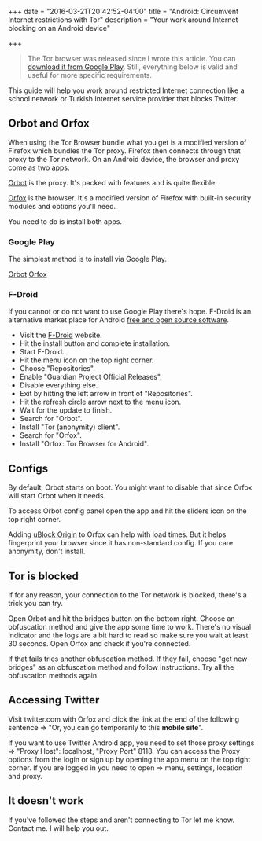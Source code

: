 +++
date = "2016-03-21T20:42:52-04:00"
title = "Android: Circumvent Internet restrictions with Tor"
description = "Your work around Internet blocking on an Android device"

+++

> The Tor browser was released since I wrote this article. You can [download it from Google Play](https://play.google.com/store/apps/details?id=org.torproject.torbrowser). Still, everything below is valid and useful for more specific requirements.

This guide will help you work around restricted Internet connection like a school network or Turkish Internet service provider that blocks Twitter.

## Orbot and Orfox

When using the Tor Browser bundle what you get is a modified version of Firefox which bundles the Tor proxy. Firefox then connects through that proxy to the Tor network. On an Android device, the browser and proxy come as two apps.

[Orbot](https://guardianproject.info/apps/orbot/) is the proxy. It's packed with features and is quite flexible.

[Orfox](https://guardianproject.info/apps/orfox/) is the browser. It's a modified version of Firefox with built-in security modules and options you'll need.

You need to do is install both apps.

### Google Play

The simplest method is to install via Google Play.

[Orbot](https://play.google.com/store/apps/details?id=org.torproject.android) [Orfox](https://play.google.com/store/apps/details?id=info.guardianproject.orfox)

### F-Droid

If you cannot or do not want to use Google Play there's hope. F-Droid is an alternative market place for Android [free and open source software](/what-is-free-software/).

* Visit the [F-Droid](https://f-droid.org) website.
* Hit the install button and complete installation.
* Start F-Droid.
* Hit the menu icon on the top right corner.
* Choose "Repositories".
* Enable "Guardian Project Official Releases".
* Disable everything else.
* Exit by hitting the left arrow in front of "Repositories".
* Hit the refresh circle arrow next to the menu icon.
* Wait for the update to finish.
* Search for "Orbot".
* Install "Tor (anonymity) client".
* Search for "Orfox".
* Install "Orfox: Tor Browser for Android".

## Configs

By default, Orbot starts on boot. You might want to disable that since Orfox will start Orbot when it needs.

To access Orbot config panel open the app and hit the sliders icon on the top right corner.

Adding [uBlock Origin](https://addons.mozilla.org/en-US/firefox/addon/ublock-origin/) to Orfox can help with load times. But it helps fingerprint your browser since it has non-standard config. If you care anonymity, don't install.

## Tor is blocked

If for any reason, your connection to the Tor network is blocked, there's a trick you can try.

Open Orbot and hit the bridges button on the bottom right. Choose an obfuscation method and give the app some time to work. There's no visual indicator and the logs are a bit hard to read so make sure you wait at least 30 seconds. Open Orfox and check if you're connected.

If that fails tries another obfuscation method. If they fail, choose "get new bridges" as an obfuscation method and follow instructions. Try all the obfuscation methods again.

## Accessing Twitter

Visit twitter.com with Orfox and click the link at the end of the following sentence => "Or, you can go temporarily to this **mobile site**".

If you want to use Twitter Android app, you need to set those proxy settings => "Proxy Host": localhost, "Proxy Port" 8118. You can access the Proxy options from the login or sign up by opening the app menu on the top right corner. If you are logged in you need to open => menu, settings, location and proxy.

## It doesn't work

If you've followed the steps and aren't connecting to Tor let me know. Contact me. I will help you out.

